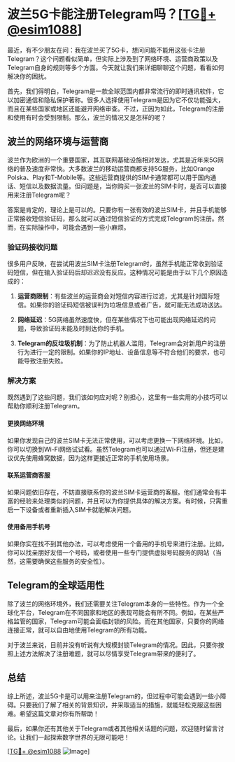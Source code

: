 # 波兰5G卡能注册Telegram吗？[[TG💪+ @esim1088](https://t.me/s/esim1088)]

最近，有不少朋友在问：我在波兰买了5G卡，想问问能不能用这张卡注册Telegram？这个问题看似简单，但实际上涉及到了网络环境、运营商政策以及Telegram自身的规则等多个方面。今天就让我们来详细聊聊这个问题，看看如何解决你的困扰。

首先，我们得明白，Telegram是一款全球范围内都非常流行的即时通讯软件，它以加密通信和隐私保护著称。很多人选择使用Telegram是因为它不仅功能强大，而且在某些国家或地区还能避开网络审查。不过，正因为如此，Telegram的注册和使用有时会受到限制。那么，波兰的情况又是怎样的呢？

## 波兰的网络环境与运营商

波兰作为欧洲的一个重要国家，其互联网基础设施相对发达，尤其是近年来5G网络的普及速度非常快。大多数波兰的移动运营商都支持5G服务，比如Orange Polska、Play和T-Mobile等。这些运营商提供的SIM卡通常都可以用于国内通话、短信以及数据流量。但问题是，当你购买一张波兰的SIM卡时，是否可以直接用来注册Telegram呢？

答案是肯定的，理论上是可以的。只要你有一张有效的波兰SIM卡，并且手机能够正常接收短信验证码，那么就可以通过短信验证的方式完成Telegram的注册。然而，在实际操作中，可能会遇到一些小麻烦。

### 验证码接收问题

很多用户反映，在尝试用波兰SIM卡注册Telegram时，虽然手机能正常收到验证码短信，但在输入验证码后却迟迟没有反应。这种情况可能是由于以下几个原因造成的：

1. **运营商限制**：有些波兰的运营商会对短信内容进行过滤，尤其是针对国际短信。如果你的验证码短信被误判为垃圾信息或者广告，就可能无法成功送达。
   
2. **网络延迟**：5G网络虽然速度快，但在某些情况下也可能出现网络延迟的问题，导致验证码未能及时到达你的手机。

3. **Telegram的反垃圾机制**：为了防止机器人滥用，Telegram会对新用户的注册行为进行一定的限制。如果你的IP地址、设备信息等不符合他们的要求，也可能导致注册失败。

### 解决方案

既然遇到了这些问题，我们该如何应对呢？别担心，这里有一些实用的小技巧可以帮助你顺利注册Telegram。

#### 更换网络环境

如果你发现自己的波兰SIM卡无法正常使用，可以考虑更换一下网络环境。比如，你可以切换到Wi-Fi网络试试看。虽然Telegram也可以通过Wi-Fi注册，但还是建议优先使用蜂窝数据，因为这样更接近正常的手机使用场景。

#### 联系运营商客服

如果问题依旧存在，不妨直接联系你的波兰SIM卡运营商的客服。他们通常会有丰富的经验来处理类似的问题，并且可以为你提供具体的解决方案。有时候，只需重启一下设备或者重新插入SIM卡就能解决问题。

#### 使用备用手机号

如果你实在找不到其他办法，可以考虑使用一个备用的手机号来进行注册。比如，你可以找亲朋好友借一个号码，或者使用一些专门提供虚拟号码服务的网站（当然，这需要确保这些服务的安全性）。

## Telegram的全球适用性

除了波兰的网络环境外，我们还需要关注Telegram本身的一些特性。作为一个全球化平台，Telegram在不同国家和地区的表现可能会有所不同。例如，在某些严格监管的国家，Telegram可能会面临封锁的风险。而在其他国家，只要你的网络连接正常，就可以自由地使用Telegram的所有功能。

对于波兰来说，目前并没有听说有大规模封锁Telegram的情况。因此，只要你按照上述方法解决了注册难题，就可以尽情享受Telegram带来的便利了。

## 总结

综上所述，波兰5G卡是可以用来注册Telegram的，但过程中可能会遇到一些小障碍。只要我们了解了相关的背景知识，并采取适当的措施，就能轻松克服这些困难。希望这篇文章对你有所帮助！

最后，如果你还有其他关于Telegram或者其他相关话题的问题，欢迎随时留言讨论。让我们一起探索数字世界的无限可能吧！

[[TG💪+ @esim1088](https://t.me/s/esim1088) ![Image](https://i.postimg.cc/4NQfJmqS/Snipaste-2025-05-13-00-14-12.png)]